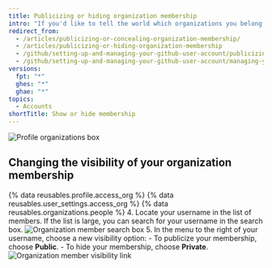 ```yaml
---
title: Publicizing or hiding organization membership
intro: "If you'd like to tell the world which organizations you belong to, you can display the avatars of the organizations on your profile."
redirect_from:
  - /articles/publicizing-or-concealing-organization-membership/
  - /articles/publicizing-or-hiding-organization-membership
  - /github/setting-up-and-managing-your-github-user-account/publicizing-or-hiding-organization-membership
  - /github/setting-up-and-managing-your-github-user-account/managing-your-membership-in-organizations/publicizing-or-hiding-organization-membership
versions:
  fpt: "*"
  ghes: "*"
  ghae: "*"
topics:
  - Accounts
shortTitle: Show or hide membership
---
```


![Profile organizations box](/assets/images/help/profile/profile_orgs_box.png)

## Changing the visibility of your organization membership

{% data reusables.profile.access_org %}
{% data reusables.user_settings.access_org %}
{% data reusables.organizations.people %} 4. Locate your username in the list of members. If the list is large, you can search for your username in the search box.
![Organization member search box](/assets/images/help/organizations/member-search-box.png) 5. In the menu to the right of your username, choose a new visibility option: - To publicize your membership, choose **Public**. - To hide your membership, choose **Private**.
![Organization member visibility link](/assets/images/help/organizations/member-visibility-link.png)
